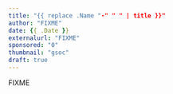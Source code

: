 ```yaml
---
title: "{{ replace .Name "-" " " | title }}"
author: "FIXME"
date: {{ .Date }}
externalurl: "FIXME"
sponsored: "0"
thumbnail: "gsoc"
draft: true
---
```

FIXME
<!--more-->


